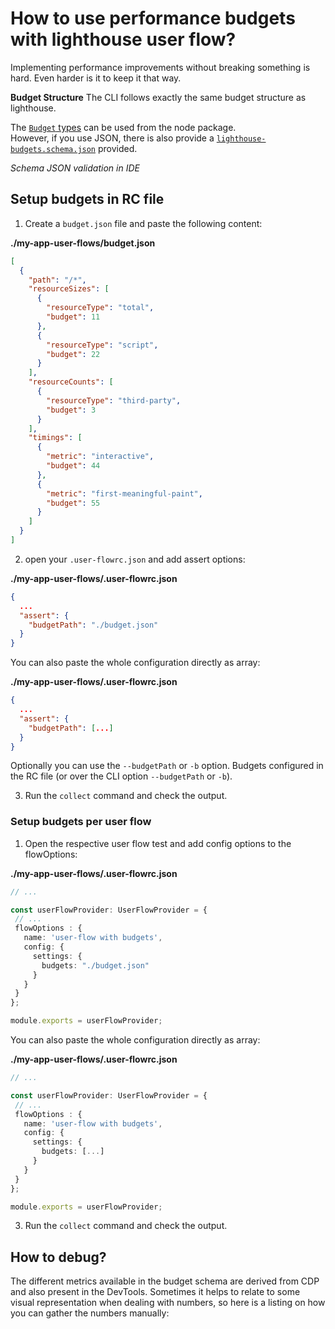 # How to use performance budgets with lighthouse user flow?

Implementing performance improvements without breaking something is hard. 
Even harder is it to keep it that way.

**Budget Structure**
The CLI follows exactly the same budget structure as lighthouse. 

The [`Budget` types](https://github.com/GoogleChrome/lighthouse/blob/89a61379e6bd0a55b94643b3ce583c00203c0fbc/types/lhr/budget.d.ts) can be used from the node package.  
However, if you use JSON, there is also provide a [`lighthouse-budgets.schema.json`](../src/lighthouse-budgets.schema.json) provided.

_Schema JSON validation in IDE_
![]()

## Setup budgets in RC file

1. Create a `budget.json` file and paste the following content:  

**./my-app-user-flows/budget.json**
```json
[
  {
    "path": "/*",
    "resourceSizes": [
      {
        "resourceType": "total",
        "budget": 11
      },
      {
        "resourceType": "script",
        "budget": 22
      }
    ],
    "resourceCounts": [
      {
        "resourceType": "third-party",
        "budget": 3
      }
    ],
    "timings": [
      {
        "metric": "interactive",
        "budget": 44
      },
      {
        "metric": "first-meaningful-paint",
        "budget": 55
      }
    ]
  }
]
```

2. open your `.user-flowrc.json` and add assert options:

**./my-app-user-flows/.user-flowrc.json**
```json
{
  ...
  "assert": {
    "budgetPath": "./budget.json"
  }
}
```
You can also paste the whole configuration directly as array:

**./my-app-user-flows/.user-flowrc.json**
```json
{
  ...
  "assert": {
    "budgetPath": [...]
  }
}
```

Optionally you can use the `--budgetPath` or `-b` option.
Budgets configured in the RC file (or over the CLI option `--budgetPath` or `-b`).

3. Run the `collect` command and check the output.

### Setup budgets per user flow

1. Open the respective user flow test and add config options to the flowOptions:

**./my-app-user-flows/.user-flowrc.json**
 ```typescript
// ...

const userFlowProvider: UserFlowProvider = {
  // ...
  flowOptions : {
    name: 'user-flow with budgets',
    config: {
      settings: {
        budgets: "./budget.json"
      }
    }
  }
};

module.exports = userFlowProvider;
```
You can also paste the whole configuration directly as array:

**./my-app-user-flows/.user-flowrc.json**
 ```typescript
// ...

const userFlowProvider: UserFlowProvider = {
  // ...
  flowOptions : {
    name: 'user-flow with budgets',
    config: {
      settings: {
        budgets: [...]
      }
    }
  }
};

module.exports = userFlowProvider;
```
3. Run the `collect` command and check the output.

## How to debug?

The different metrics available in the budget schema are derived from CDP and also present in the DevTools.
Sometimes it helps to relate to some visual representation when dealing with numbers, so here is a listing on how you can gather the numbers manually:

